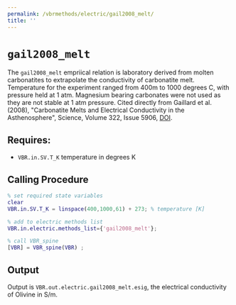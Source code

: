 ```yaml
---
permalink: /vbrmethods/electric/gail2008_melt/
title: ''
---
```

# `gail2008_melt`

The `gail2008_melt` empriical relation is laboratory derived from molten carbonatites to extrapolate the conductivity of carbonatite melt. Temperature for the experiment ranged from 400m to 1000 degrees C, with pressure held at 1 atm. Magnesium bearing carbonates were not used as they are not stable at 1 atm pressure. Cited directly from Gaillard et al. (2008), "Carbonatite Melts and Electrical Conductivity in the Asthenosphere", Science, Volume 322, Issue 5906, [DOI](10.1126/science.1164446).

## Requires:
* `VBR.in.SV.T_K` temperature in degrees K

## Calling Procedure

```matlab
% set required state variables
clear
VBR.in.SV.T_K = linspace(400,1000,61) + 273; % temperature [K]

% add to electric methods list
VBR.in.electric.methods_list={'gail2008_melt'};

% call VBR_spine
[VBR] = VBR_spine(VBR) ;
```

## Output
Output is `VBR.out.electric.gail2008_melt.esig`, the electrical conductivity of Olivine in S/m.

